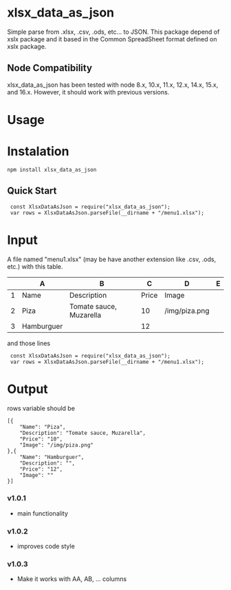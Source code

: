 # xlsx_data_as_json
Simple parse from .xlsx, .csv, .ods, etc... to JSON.
This package depend of xslx package and it based in the Common SpreadSheet format defined on xslx package. 

## Node Compatibility
xlsx_data_as_json has been tested with node 8.x, 10.x, 11.x, 12.x, 14.x, 15.x, and 16.x. However, it should work with previous versions.

# Usage
# Instalation
` npm install xlsx_data_as_json `

## Quick Start
``` [JavaScript]
 const XlsxDataAsJson = require("xlsx_data_as_json");
 var rows = XlsxDataAsJson.parseFile(__dirname + "/menu1.xlsx");
```

# Input
A file named "menu1.xlsx" (may be have another extension like .csv, .ods, etc.) with this table.

|   | A          | B                         | C     | D         | E |
|--:|------------|---------------------------|-------|-----------|---|
| 1 | Name       | Description               | Price | Image     |   |
| 2 | Piza       | Tomate sauce, Muzarella  | 10    | /img/piza.png |   |
| 3 | Hamburguer |                           | 12    |           |   |

and those lines 
``` [JavaScript]
 const XlsxDataAsJson = require("xlsx_data_as_json");
 var rows = XlsxDataAsJson.parseFile(__dirname + "/menu1.xlsx");
```
# Output
rows variable should be
```[JavaScript]
[{
    "Name": "Piza",
    "Description": "Tomate sauce, Muzarella",
    "Price": "10",
    "Image": "/img/piza.png"
},{
    "Name": "Hamburguer",
    "Description": "",
    "Price": "12",
    "Image": ""
}]
```



### v1.0.1 
- main functionality

### v1.0.2
- improves code style

### v1.0.3
- Make it works with AA, AB, ... columns
